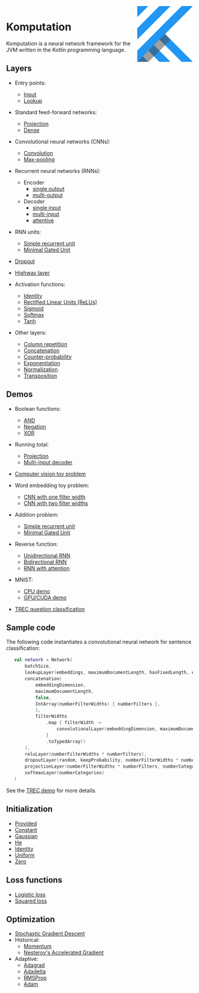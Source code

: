 <img src="Logo.jpg" align="right" height="150" width="150" />

# Komputation

Komputation is a neural network framework for the JVM written in the Kotlin programming language.

## Layers

- Entry points:
  - [Input](./src/main/kotlin/shape/komputation/layers/entry/InputLayer.kt)
  - [Lookup](./src/main/kotlin/shape/komputation/layers/entry/LookupLayer.kt)

- Standard feed-forward networks:
  - [Projection](./src/main/kotlin/shape/komputation/layers/forward/projection/ProjectionLayer.kt)
  - [Dense](./src/main/kotlin/shape/komputation/layers/forward/DenseLayer.kt)

- Convolutional neural networks (CNNs):
  - [Convolution](./src/main/kotlin/shape/komputation/layers/forward/convolution/ConvolutionalLayer.kt)
  - [Max-pooling](./src/main/kotlin/shape/komputation/layers/forward/convolution/MaxPoolingLayer.kt)

- Recurrent neural networks (RNNs):
  - Encoder
    - [single output](./src/main/kotlin/shape/komputation/layers/forward/encoder/SingleOutputEncoder.kt)
    - [multi-output](./src/main/kotlin/shape/komputation/layers/forward/encoder/MultiOutputEncoder.kt)
  - Decoder
    - [single input](./src/main/kotlin/shape/komputation/layers/forward/decoder/SingleInputDecoder.kt)
    - [multi-input](./src/main/kotlin/shape/komputation/layers/forward/decoder/MultiInputDecoder.kt)
    - [attentive](./src/main/kotlin/shape/komputation/layers/forward/decoder/AttentiveDecoder.kt)

- RNN units:
  - [Simple recurrent unit](./src/main/kotlin/shape/komputation/cpu/layers/forward/units/SimpleRecurrentUnit.kt)
  - [Minimal Gated Unit](./src/main/kotlin/shape/komputation/cpu/layers/forward/units/MinimalGatedUnit.kt)

- [Dropout](./src/main/kotlin/shape/komputation/layers/forward/dropout/DropoutLayer.kt)

- [Highway layer](./src/main/kotlin/shape/komputation/layers/forward/HighwayLayer.kt)

- Activation functions:
  - [Identity](./src/main/kotlin/shape/komputation/layers/forward/activation/IdentityLayer.kt)
  - [Rectified Linear Units (ReLUs)](./src/main/kotlin/shape/komputation/layers/forward/activation/ReluLayer.kt)
  - [Sigmoid](./src/main/kotlin/shape/komputation/layers/forward/activation/SigmoidLayer.kt)
  - [Softmax](./src/main/kotlin/shape/komputation/layers/forward/activation/SoftmaxLayer.kt)
  - [Tanh](./src/main/kotlin/shape/komputation/layers/forward/activation/TanhLayer.kt)

- Other layers:
  - [Column repetition](./src/main/kotlin/shape/komputation/layers/forward/ColumnRepetitionLayer.kt)
  - [Concatenation](./src/main/kotlin/shape/komputation/layers/forward/Concatenation.kt)
  - [Counter-probability](./src/main/kotlin/shape/komputation/layers/forward/CounterProbabilityLayer.kt)
  - [Exponentiation](./src/main/kotlin/shape/komputation/layers/forward/activation/ExponentiationLayer.kt)
  - [Normalization](./src/main/kotlin/shape/komputation/layers/forward/NormalizationLayer.kt)
  - [Transposition](./src/main/kotlin/shape/komputation/layers/forward/TranspositionLayer.kt)

## Demos

- Boolean functions:
  - [AND](./src/main/kotlin/shape/komputation/cpu/demos/and/AndSigmoid.kt)
  - [Negation](./src/main/kotlin/shape/komputation/cpu/demos/negation/Negation.kt)
  - [XOR](./src/main/kotlin/shape/komputation/cpu/demos/xor/Xor.kt)

- Running total:
  - [Projection](./src/main/kotlin/shape/komputation/cpu/demos/runningtotal/RunningTotalProjection.kt)
  - [Multi-input decoder](./src/main/kotlin/shape/komputation/cpu/demos/runningtotal/RunningTotalMultiInputDecoder.kt)

- [Computer vision toy problem](./src/main/kotlin/shape/komputation/cpu/demos/lines/Lines.kt)

- Word embedding toy problem:
  - [CNN with one filter width](./src/main/kotlin/shape/komputation/cpu/demos/embeddings/Embeddings.kt)
  - [CNN with two filter widths](./src/main/kotlin/shape/komputation/cpu/demos/embeddings/EmbeddingsWithDifferentFilterHeights.kt)

- Addition problem:
  - [Simple recurrent unit](./src/main/kotlin/shape/komputation/cpu/demos/addition/AdditionProblemRecurrentUnit.kt)
  - [Minimal Gated Unit](./src/main/kotlin/shape/komputation/cpu/demos/addition/AdditionProblemMGU.kt)

- Reverse function:
  - [Unidirectional RNN](./src/main/kotlin/shape/komputation/cpu/demos/reverse/ReverseUnidirectional.kt)
  - [Bidirectional RNN](./src/main/kotlin/shape/komputation/cpu/demos/reverse/ReverseBidirectional.kt)
  - [RNN with attention](./src/main/kotlin/shape/komputation/cpu/demos/reverse/ReverseAttention.kt)

- MNIST:
  - [CPU demo](./src/main/kotlin/shape/komputation/cpu/demos/mnist/MnistBatchDropout.kt)
  - [GPU/CUDA demo](./src/main/kotlin/shape/komputation/cuda/demos/mnist/MnistBatchDropout.kt)

- [TREC question classification](./src/main/kotlin/shape/komputation/cpu/demos/trec/TREC.kt)

## Sample code

The following code instantiates a convolutional neural network for sentence classification:

 ```kotlin
    val network = Network(
        batchSize,
        lookupLayer(embeddings, maximumDocumentLength, hasFixedLength, embeddingDimension, optimization),
        concatenation(
            embeddingDimension,
            maximumDocumentLength,
            false,
            IntArray(numberFilterWidths) { numberFilters },
            1,
            filterWidths
                .map { filterWidth ->
                    convolutionalLayer(embeddingDimension, maximumDocumentLength, hasFixedLength, numberFilters, filterWidth, filterHeight, initialization, initialization, optimization)
                }
                .toTypedArray()
        ),
        reluLayer(numberFilterWidths * numberFilters),
        dropoutLayer(random, keepProbability, numberFilterWidths * numberFilters),
        projectionLayer(numberFilterWidths * numberFilters, numberCategories, initialization, initialization, optimization),
        softmaxLayer(numberCategories)
    )
```

See the [TREC demo](./src/main/kotlin/shape/komputation/cpus/demos/trec/TREC.kt) for more details.

## Initialization

- [Provided](./src/main/kotlin/shape/komputation/initialization/ProvidedInitialization.kt)
- [Constant](./src/main/kotlin/shape/komputation/initialization/ConstantInitialization.kt)
- [Gaussian](./src/main/kotlin/shape/komputation/initialization/GaussianInitialization.kt)
- [He](./src/main/kotlin/shape/komputation/initialization/HeInitialization.kt)
- [Identity](./src/main/kotlin/shape/komputation/initialization/IdentityInitialization.kt)
- [Uniform](./src/main/kotlin/shape/komputation/initialization/UniformInitialization.kt)
- [Zero](./src/main/kotlin/shape/komputation/initialization/ZeroInitialization.kt)

## Loss functions

- [Logistic loss](./src/main/kotlin/shape/komputation/loss/LogisticLoss.kt)
- [Squared loss](./src/main/kotlin/shape/komputation/loss/SquaredLoss.kt)

## Optimization

- [Stochastic Gradient Descent](./src/main/kotlin/shape/komputation/optimization/StochasticGradientDescent.kt)
- Historical:
  - [Momentum](./src/main/kotlin/shape/komputation/optimization/historical/Momentum.kt)
  - [Nesterov's Accelerated Gradient](./src/main/kotlin/shape/komputation/optimization/historical/Nesterov.kt)
- Adaptive:
  - [Adagrad](./src/main/kotlin/shape/komputation/optimization/adaptive/Adagrad.kt)
  - [Adadelta](./src/main/kotlin/shape/komputation/optimization/adaptive/Adadelta.kt)
  - [RMSProp](./src/main/kotlin/shape/komputation/optimization/adaptive/RMSProp.kt)
  - [Adam](./src/main/kotlin/shape/komputation/optimization/adaptive/Adam.kt)